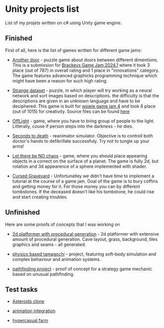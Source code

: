 # Unity projects list

List of my projets written on c# using Unity game engine.

## Finished

First of all, here is the list of games written for different game jams:

- [Another door](https://auteam.itch.io/another-door) - puzzle game about doors between different dimentions. This is a submission for [Brackeys Game Jam 2024.1](https://itch.io/jam/brackeys-11/rate/2534655) where it took 3 place (out of 787) in overall rating and 1 place in "innovations" category. The game features advanced graphicks programming technique which might have been a reason for such high rating.

- [Strange dataset](https://auteam.itch.io/strange-dataset) - puzzle, in which player will try working as a neural network and sort images based on descriptions. 
the difficulty is that the descriptions are given in an unknown language and have to be deciphered. This game is built for [wowie game jam 4](https://itch.io/jam/wowie-jam-4) and took 8 place (out of 1015) for creativity. Source files can be found [here](https://github.com/hevezolly/ImageRecognitionWowie)

- [OffLight](https://auteam.itch.io/offlight) - game, where you have to bring group of people to the light. Litterally, couse if person steps into the darkness - he dies.

- [Seconds to death](https://auteam.itch.io/seconds-to-death) - reanimator simulator. Objective is to controll both doctor's hands to defibrillate successfuly.
Try not to tungle up your arms!

- [Let there be NO chaos](https://auteam.itch.io/let-there-be-no-chaos) - game, where you should place appearing objects in a correct on the surface of a planet.
The game is fully 2d, but rotation and 3d appearence of a sphere implemented with shader.

- [Cursed Graveyard](https://auteam.itch.io/cursed-graveyard) - Unfortunatley we didn't have time to implement a tutorial at the course of a game jam. 
Goal of the game is to bury coffins and getting money for it. For those money you can by different tombstones. If the deceased doesn't like his tombstone, 
he could rise and start creating troubles.

## Unfinished

Here are some proofs of concepts that I was working on

- [2d platformer with procedural generation](https://github.com/hevezolly/Alchemist_Platformer) - 2d platformer with extensive amount of procedural generation. Cave layout, grass, background, tiles graphics and seams - all generated.

- [physics based tamagochi](https://github.com/hevezolly/Tamagotchi) - project, featuring soft-body simulation and complex behaviour and animation systems.

- [pathfinding project](https://github.com/hevezolly/Pathfinding_Based_Strategy) - proof of concept for a strategy game mechanic based on unusual pathfinding.

## Test tasks

- [Asteroids clone](https://github.com/hevezolly/Asteroids_task)

- [animation integration](https://github.com/hevezolly/Animation_task)

- [hypercasual farm](https://github.com/hevezolly/Farm_task)
